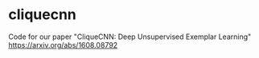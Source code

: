 # cliquecnn
Code for our paper "CliqueCNN: Deep Unsupervised Exemplar Learning" https://arxiv.org/abs/1608.08792
